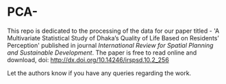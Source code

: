 # PCA-

This repo is dedicated to the processing of the data for our paper titled - 'A Multivariate Statistical Study of Dhaka’s Quality of Life Based on Residents’ Perception' published in journal _International Review for Spatial Planning and Sustainable Development_.
The paper is free to read online and download, doi: http://dx.doi.org/10.14246/irspsd.10.2_256

Let the authors know if you  have any queries regarding the work.
